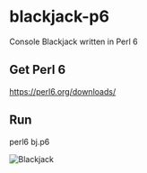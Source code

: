 # blackjack-p6
Console Blackjack written in Perl 6

## Get Perl 6
https://perl6.org/downloads/

## Run
perl6 bj.p6

![Blackjack](https://gitlab.com/gdonald/blackjack-p6/raw/master/bj.png)

